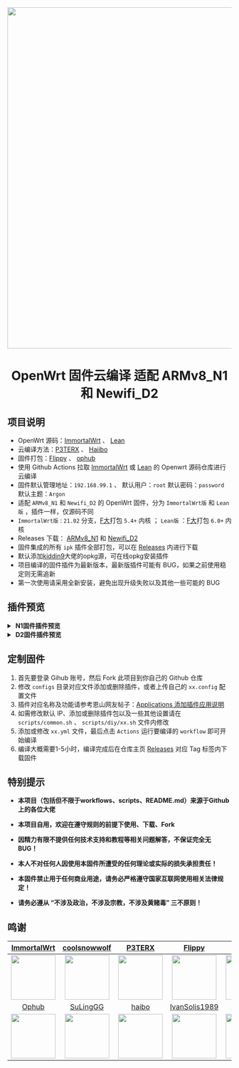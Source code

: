 <div align="center">
<img width="768" src="https://img.gejiba.com/images/1fc7fe307631666f4e11d1cf69cf6f78.png"/>
<h1>OpenWrt 固件云编译 适配 ARMv8_N1 和 Newifi_D2</h1>
</div>

## 项目说明
- OpenWrt 源码：[ImmortalWrt](https://github.com/immortalwrt/immortalwrt) 、 [Lean](https://github.com/coolsnowwolf/lede)
- 云编译方法：[P3TERX](https://github.com/P3TERX/Actions-OpenWrt) 、 [Haiibo](https://github.com/haiibo/OpenWrt)
- 固件打包：[Flippy](https://github.com/unifreq/openwrt_packit) 、 [ophub](https://github.com/ophub/kernel)
- 使用 Github Actions 拉取 [ImmortalWrt](https://github.com/immortalwrt/immortalwrt) 或 [Lean](https://github.com/coolsnowwolf/lede) 的 Openwrt 源码仓库进行云编译
- 固件默认管理地址：`192.168.99.1` 、 默认用户：`root` 默认密码：`password` 默认主题：`Argon`
- 适配 `ARMv8_N1` 和 `Newifi_D2` 的 OpenWrt 固件，分为 `ImmortalWrt版` 和 `Lean版` ，插件一样，仅源码不同
-  `ImmortalWrt版` : `21.02` 分支，[F大](https://github.com/unifreq/openwrt_packit)打包 `5.4+` 内核 ； `Lean版` ：[F大](https://github.com/unifreq/openwrt_packit)打包 `6.0+` 内核
- Releases 下载： [ARMv8_N1](https://github.com/v8040/AutoBuild-OpenWrt/releases/tag/ARMv8_N1) 和 [Newifi_D2](https://github.com/v8040/AutoBuild-OpenWrt/releases/tag/Newifi_D2)
- 固件集成的所有 `ipk` 插件全部打包，可以在 [Releases](https://github.com/v8040/AutoBuild-OpenWrt/releases) 内进行下载
- 默认添加[kiddin9](https://github.com/kiddin9/openwrt-packages)大佬的opkg源，可在线opkg安装插件
- 项目编译的固件插件为最新版本，最新版插件可能有 BUG，如果之前使用稳定则无需追新
- 第一次使用请采用全新安装，避免出现升级失败以及其他一些可能的 BUG

## 插件预览
<details>
<summary><b>&nbsp;N1固件插件预览</b></summary>
<br/>
<img src="https://img.gejiba.com/images/a5713ee4e4b6327064aecb0295c5b585.png"/>
</details>

<details>
<summary><b>&nbsp;D2固件插件预览</b></summary>
<br/>
参照N1固件插件预览（集成ddns openclash zerotier，没有集成任何存储、下载、USB等相关插件）
</details>

## 定制固件
1. 首先要登录 Gihub 账号，然后 Fork 此项目到你自己的 Github 仓库
2. 修改 `configs` 目录对应文件添加或删除插件，或者上传自己的 `xx.config` 配置文件
3. 插件对应名称及功能请参考恩山网友帖子：[Applications 添加插件应用说明](https://www.right.com.cn/forum/thread-3682029-1-1.html)
4. 如需修改默认 IP、添加或删除插件包以及一些其他设置请在 `scripts/common.sh` 、 `scripts/diy/xx.sh` 文件内修改
5. 添加或修改 `xx.yml` 文件，最后点击 `Actions` 运行要编译的 `workflow` 即可开始编译
6. 编译大概需要1-5小时，编译完成后在仓库主页 [Releases](https://github.com/v8040/AutoBuild-OpenWrt/releases) 对应 Tag 标签内下载固件

## 特别提示

- **本项目（包括但不限于workflows、scripts、README.md）来源于Github上的各位大佬**

- **本项目自用，欢迎在遵守规则的前提下使用、下载、Fork**

- **因精力有限不提供任何技术支持和教程等相关问题解答，不保证完全无 BUG！**

- **本人不对任何人因使用本固件所遭受的任何理论或实际的损失承担责任！**

- **本固件禁止用于任何商业用途，请务必严格遵守国家互联网使用相关法律规定！**

- **请务必遵从 “不涉及政治，不涉及宗教，不涉及黄赌毒” 三不原则！**

## 鸣谢
| [ImmortalWrt](https://github.com/immortalwrt/immortalwrt) | [coolsnowwolf](https://github.com/coolsnowwolf) | [P3TERX](https://github.com/P3TERX) | [Flippy](https://github.com/unifreq) | [kiddin9](https://github.com/kiddin9) |
| :-------------: | :-------------: | :-------------: | :-------------: | :-------------: |
| <img width="100" src="https://avatars.githubusercontent.com/u/53193414"/> | <img width="100" src="https://avatars.githubusercontent.com/u/31687149"/> | <img width="100" src="https://avatars.githubusercontent.com/u/25927179"/> | <img width="100" src="https://avatars.githubusercontent.com/u/39355261"/> | <img width="100" src="https://avatars.githubusercontent.com/u/48883331"/> | 
| [Ophub](https://github.com/ophub) | [SuLingGG](https://github.com/SuLingGG) | [haibo](https://github.com/haiibo) | [IvanSolis1989](https://github.com/IvanSolis1989) | [kenzok8](https://github.com/kenzok8/small-package) |
| <img width="100" src="https://avatars.githubusercontent.com/u/68696949"/> | <img width="100" src="https://avatars.githubusercontent.com/u/22287562"/> | <img width="100" src="https://avatars.githubusercontent.com/u/85640068"/> | <img width="100" src="https://avatars.githubusercontent.com/u/44228691"/> | <img width="100" src="https://avatars.githubusercontent.com/u/39034242"/> |
